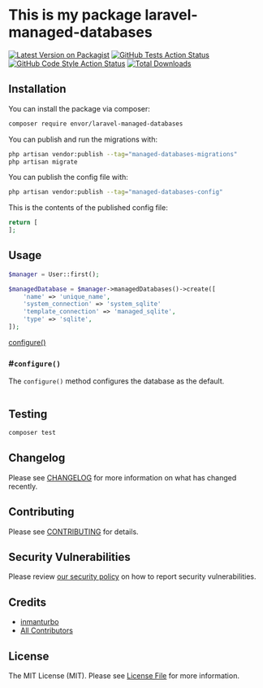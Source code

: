 # This is my package laravel-managed-databases

[![Latest Version on Packagist](https://img.shields.io/packagist/v/envor/laravel-managed-databases.svg?style=flat-square)](https://packagist.org/packages/envor/laravel-managed-databases)
[![GitHub Tests Action Status](https://img.shields.io/github/actions/workflow/status/envor/laravel-managed-databases/run-tests.yml?branch=main&label=tests&style=flat-square)](https://github.com/envor/laravel-managed-databases/actions?query=workflow%3Arun-tests+branch%3Amain)
[![GitHub Code Style Action Status](https://img.shields.io/github/actions/workflow/status/envor/laravel-managed-databases/fix-php-code-style-issues.yml?branch=main&label=code%20style&style=flat-square)](https://github.com/envor/laravel-managed-databases/actions?query=workflow%3A"Fix+PHP+code+style+issues"+branch%3Amain)
[![Total Downloads](https://img.shields.io/packagist/dt/envor/laravel-managed-databases.svg?style=flat-square)](https://packagist.org/packages/envor/laravel-managed-databases)

## Installation

You can install the package via composer:

```bash
composer require envor/laravel-managed-databases
```

You can publish and run the migrations with:

```bash
php artisan vendor:publish --tag="managed-databases-migrations"
php artisan migrate
```

You can publish the config file with:

```bash
php artisan vendor:publish --tag="managed-databases-config"
```

This is the contents of the published config file:

```php
return [
];
```

## Usage

```php
$manager = User::first();

$managedDatabase = $manager->managedDatabases()->create([
    'name' => 'unique_name',
    'system_connection' => 'system_sqlite'
    'template_connection' => 'managed_sqlite',
    'type' => 'sqlite', 
]);
```

[configure()](#configure)

### #`configure()`

The `configure()` method configures the database as the default.

```php


```

## Testing

```bash
composer test
```

## Changelog

Please see [CHANGELOG](CHANGELOG.md) for more information on what has changed recently.

## Contributing

Please see [CONTRIBUTING](CONTRIBUTING.md) for details.

## Security Vulnerabilities

Please review [our security policy](../../security/policy) on how to report security vulnerabilities.

## Credits

- [inmanturbo](https://github.com/envor)
- [All Contributors](../../contributors)

## License

The MIT License (MIT). Please see [License File](LICENSE.md) for more information.
